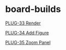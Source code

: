 # board-builds

[PLUG-33 Render](PLUG-33/index.html)

[PLUG-34 Add Figure](PLUG-34/index.html)

[PLUG-35 Zoom Panel](PLUG-35/index.html)
